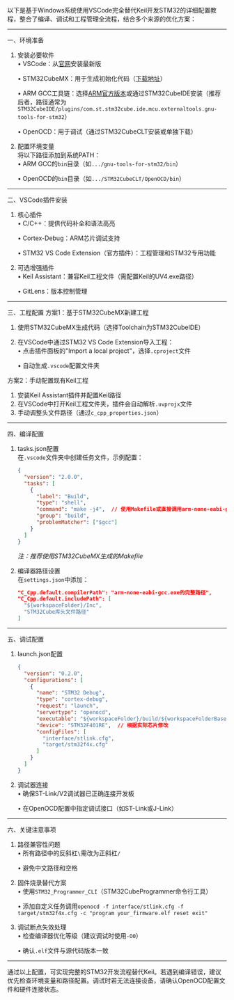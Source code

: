 以下是基于Windows系统使用VSCode完全替代Keil开发STM32的详细配置教程，整合了编译、调试和工程管理全流程，结合多个来源的优化方案：

---

一、环境准备

1. 安装必要软件  
• VSCode：从[官网](https://code.visualstudio.com/)安装最新版  
   
   • STM32CubeMX：用于生成初始化代码（[下载地址](https://www.st.com/en/development-tools/stm32cubemx.html)）  
   
   • ARM GCC工具链：选择[ARM官方版本](https://developer.arm.com/tools-and-software/open-source-software/developer-tools/gnu-toolchain/gnu-rm)或通过STM32CubeIDE安装（推荐后者，路径通常为`STM32CubeIDE/plugins/com.st.stm32cube.ide.mcu.externaltools.gnu-tools-for-stm32`）  
   
   • OpenOCD：用于调试（通过STM32CubeCLT安装或单独下载）  
2. 配置环境变量  
将以下路径添加到系统PATH：  
• ARM GCC的`bin`目录（如`.../gnu-tools-for-stm32/bin`）  
   
   • OpenOCD的`bin`目录（如`.../STM32CubeCLT/OpenOCD/bin`）

---

二、VSCode插件安装

1. 核心插件  
• C/C++：提供代码补全和语法高亮  
   
   • Cortex-Debug：ARM芯片调试支持  
   
   • STM32 VS Code Extension（官方插件）：工程管理和STM32专用功能  
2. 可选增强插件  
• Keil Assistant：兼容Keil工程文件（需配置Keil的UV4.exe路径）  
   
   • GitLens：版本控制管理

---

三、工程配置
方案1：基于STM32CubeMX新建工程

1. 使用STM32CubeMX生成代码（选择Toolchain为STM32CubeIDE）  
2. 在VSCode中通过STM32 VS Code Extension导入工程：  
• 点击插件面板的"Import a local project"，选择`.cproject`文件  
   
   • 自动生成`.vscode`配置文件夹

方案2：手动配置现有Keil工程

1. 安装Keil Assistant插件并配置Keil路径  
2. 在VSCode中打开Keil工程文件夹，插件会自动解析`.uvprojx`文件  
3. 手动调整头文件路径（通过`c_cpp_properties.json`）

---

四、编译配置

1. tasks.json配置  
在`.vscode`文件夹中创建任务文件，示例配置：  
   ```json
   {
     "version": "2.0.0",
     "tasks": [
       {
         "label": "Build",
         "type": "shell",
         "command": "make -j4",  // 使用Makefile或直接调用arm-none-eabi-gcc
         "group": "build",
         "problemMatcher": ["$gcc"]
       }
     ]
   }
   ```
   
   *注：推荐使用STM32CubeMX生成的Makefile*  
2. 编译器路径设置  
在`settings.json`中添加：  
   ```json
   "C_Cpp.default.compilerPath": "arm-none-eabi-gcc.exe的完整路径",
   "C_Cpp.default.includePath": [
     "${workspaceFolder}/Inc",
     "STM32Cube库头文件路径"
   ]
   ```

---

五、调试配置

1. launch.json配置  
   ```json
   {
     "version": "0.2.0",
     "configurations": [
       {
         "name": "STM32 Debug",
         "type": "cortex-debug",
         "request": "launch",
         "servertype": "openocd",
         "executable": "${workspaceFolder}/build/${workspaceFolderBasename}.elf",
         "device": "STM32F401RE",  // 根据实际芯片修改
         "configFiles": [
           "interface/stlink.cfg",
           "target/stm32f4x.cfg"
         ]
       }
     ]
   }
   ```
2. 调试器连接  
• 确保ST-Link/V2调试器已正确连接开发板  
   
   • 在OpenOCD配置中指定调试接口（如ST-Link或J-Link）

---

六、关键注意事项

1. 路径兼容性问题  
• 所有路径中的反斜杠`\`需改为正斜杠`/`  
   
   • 避免中文路径和空格  
2. 固件烧录替代方案  
• 使用`STM32_Programmer_CLI`（STM32CubeProgrammer命令行工具）  
   
   • 添加自定义任务调用`openocd -f interface/stlink.cfg -f target/stm32f4x.cfg -c "program your_firmware.elf reset exit"`  
3. 调试断点失效处理  
• 检查编译器优化等级（建议调试时使用`-O0`）  
   
   • 确认`.elf`文件与源代码版本一致

---

通过以上配置，可实现完整的STM32开发流程替代Keil。若遇到编译错误，建议优先检查环境变量和路径配置。调试时若无法连接设备，请确认OpenOCD配置文件和硬件连接状态。
